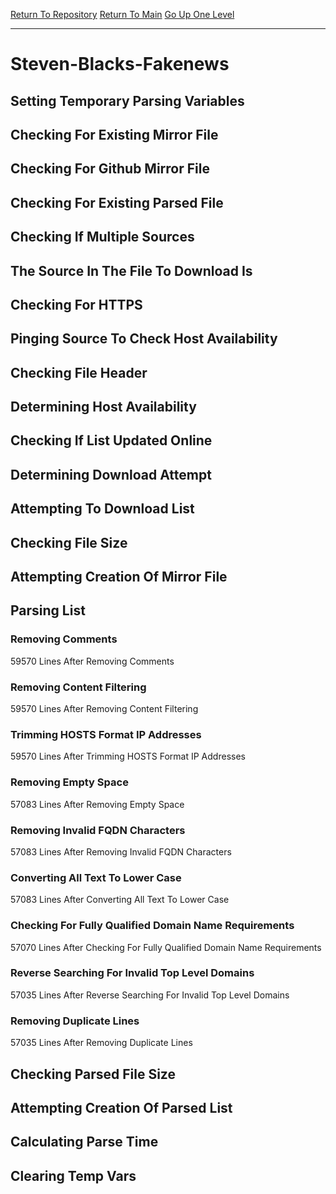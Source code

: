 [Return To Repository](https://github.com/deathbybandaid/piholeparser/)
[Return To Main](https://github.com/deathbybandaid/piholeparser/blob/master/RecentRunLogs/Mainlog.md)
[Go Up One Level](https://github.com/deathbybandaid/piholeparser/blob/master/RecentRunLogs/TopLevelScripts/30-Processing-External-Blacklists.md)
____________________________________
# Steven-Blacks-Fakenews
## Setting Temporary Parsing Variables
## Checking For Existing Mirror File
## Checking For Github Mirror File
## Checking For Existing Parsed File
## Checking If Multiple Sources
## The Source In The File To Download Is
## Checking For HTTPS
## Pinging Source To Check Host Availability
## Checking File Header
## Determining Host Availability
## Checking If List Updated Online
## Determining Download Attempt
## Attempting To Download List
## Checking File Size
## Attempting Creation Of Mirror File
## Parsing List
### Removing Comments
59570 Lines After Removing Comments
### Removing Content Filtering
59570 Lines After Removing Content Filtering
### Trimming HOSTS Format IP Addresses
59570 Lines After Trimming HOSTS Format IP Addresses
### Removing Empty Space
57083 Lines After Removing Empty Space
### Removing Invalid FQDN Characters
57083 Lines After Removing Invalid FQDN Characters
### Converting All Text To Lower Case
57083 Lines After Converting All Text To Lower Case
### Checking For Fully Qualified Domain Name Requirements
57070 Lines After Checking For Fully Qualified Domain Name Requirements
### Reverse Searching For Invalid Top Level Domains
57035 Lines After Reverse Searching For Invalid Top Level Domains
### Removing Duplicate Lines
57035 Lines After Removing Duplicate Lines
## Checking Parsed File Size
## Attempting Creation Of Parsed List
## Calculating Parse Time
## Clearing Temp Vars
